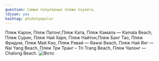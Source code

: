 ```yaml
---
question: Самые популярные пляжи пхукета.
ldjson: yes
hashtag: phuketpopular
---
```


Пляж Карон, Пляж Патонг,Пляж Ката, Пляж Камала — Kamala Beach, Пляж Сурин, Пляж Най Харн, Пляж Найтон,Пляж Банг Тао, Пляж Фридом, Пляж Май Као, Пляж Равай — Rawai Beach, Пляж Най Янг — Nai Yang  Beach, Пляж Три Транг – Tri Trang Beach, Пляж Чалонг — Chalong Beach.
![Фото](https://phuketfaq.ru/assets/images/popular.png)

